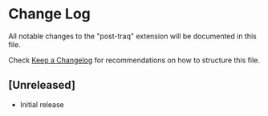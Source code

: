 # Change Log

All notable changes to the "post-traq" extension will be documented in this file.

Check [Keep a Changelog](http://keepachangelog.com/) for recommendations on how to structure this file.

## [Unreleased]

- Initial release
